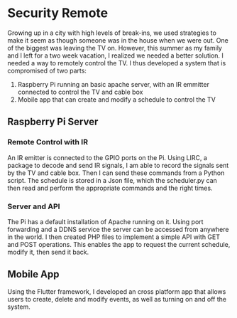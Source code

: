 # Security Remote
Growing up in a city with high levels of break-ins, we used strategies to make it seem as though someone was in the house when we were out. One of the biggest was leaving the TV on. However, this summer as my family and I left for a two week vacation, I realized we needed a better solution. I needed a way to remotely control the TV. I thus developed a system that is compromised of two parts:
1) Raspberry Pi running an basic apache server, with an IR emmitter connected to control the TV and cable box
2) Mobile app that can create and modify a schedule to control the TV

## Raspberry Pi Server
### Remote Control with IR
An IR emitter is connected to the GPIO ports on the Pi. Using LIRC, a package to decode and send IR signals, I am able to record the signals sent by the TV and cable box. Then I can send these commands from a Python script. The schedule is stored in a Json file, which the scheduler.py can then read and perform the appropriate commands and the right times.

### Server and API
The Pi has a default installation of Apache running on it. Using port forwarding and a DDNS service the server can be accessed from anywhere in the world. I then created PHP files to implement a simple API with GET and POST operations. This enables the app to request the current schedule, modify it, then send it back.


## Mobile App
Using the Flutter framework, I developed an cross platform app that allows users to create, delete and modify events, as well as turning on and off the system.

